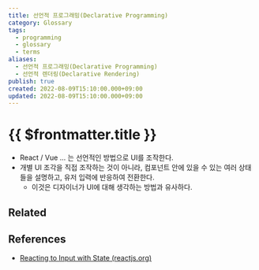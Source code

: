 ```yaml
---
title: 선언적 프로그래밍(Declarative Programming)
category: Glossary
tags:
  - programming
  - glossary
  - terms
aliases:
  - 선언적 프로그래밍(Declarative Programming)
  - 선언적 렌더링(Declarative Rendering)
publish: true
created: 2022-08-09T15:10:00.000+09:00
updated: 2022-08-09T15:10:00.000+09:00
---
```


# {{ $frontmatter.title }}

- React / Vue ... 는 선언적인 방법으로 UI를 조작한다.
- 개별 UI 조각을 직접 조작하는 것이 아니라, 컴포넌트 안에 있을 수 있는 여러 상태들을 설명하고, 유저 입력에 반응하여 전환한다.
  - 이것은 디자이너가 UI에 대해 생각하는 방법과 유사하다.

## Related

## References

- [Reacting to Input with State (reactjs.org)](https://beta.reactjs.org/learn/reacting-to-input-with-state)
